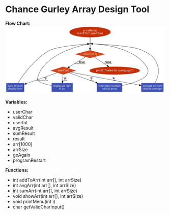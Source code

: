 # Chance Gurley Array Design Tool

**Flow Chart:**
![Design Tool Picture](design_tool_pic.png)


**Variables:**
- userChar
- validChar
- userInt
- avgResult
- sumResult
- result
- arr[1000]
- arrSize
- goAgain
- programRestart

**Functions:**
- int addToArr(int arr[], int arrSize)
- int avgArr(int arr[], int arrSize)
- int sumArr(int arr[], int arrSize)
- void showArr(int arr[], int arrSize)
- void printMenu(int i)
- char getValidCharInput()